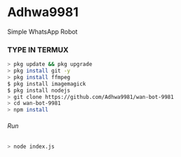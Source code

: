 # Adhwa9981
Simple WhatsApp Robot

### TYPE IN TERMUX
```bash
> pkg update && pkg upgrade
> pkg install git -y
> pkg install ffmpeg
$ pkg install imagemagick
$ pkg install nodejs
> git clone https://github.com/Adhwa9981/wan-bot-9981
> cd wan-bot-9981
> npm install
```
###### Run
```bash
> node index.js
```